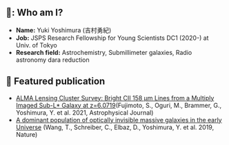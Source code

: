 ## 🔭: Who am I?

- **Name:** Yuki Yoshimura (吉村勇紀)
- **Job:** JSPS Research Fellowship for Young Scientists DC1 (2020-) at Univ. of Tokyo
- **Research field:** Astrochemistry, Submillimeter galaxies, Radio astronomy dara reduction

## :mag_right: Featured publication
- [ALMA Lensing Cluster Survey: Bright CII 158 μm Lines from a Multiply Imaged Sub-L* Galaxy at z=6.0719](https://ui.adsabs.harvard.edu/link_gateway/2021ApJ...911...99F/doi:10.3847/1538-4357/abd7ec)(Fujimoto, S., Oguri, M., Brammer, G., Yoshimura, Y. et al. 2021, Astrophysical Journal)
- [A dominant population of optically invisible massive galaxies in the early Universe](https://ui.adsabs.harvard.edu/link_gateway/2019Natur.572..211W/doi:10.1038/s41586-019-1452-4) (Wang, T., Schreiber, C., Elbaz, D., Yoshimura, Y. et al. 2019, Nature)
